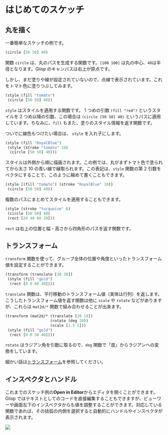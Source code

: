 # はじめてのスケッチ

## 丸を描く

一番簡単なスケッチの例です。

```cljs
(circle [50 50] 40)
```

関数 `circle` は、丸のパスを生成する関数です。`[100 100]` は丸の中心、`40`は半径となります。Glisp のキャンバスは右上が原点です。

しかし、まだ塗りや線が設定されていないので、点線で表示されています。これをトマト色に塗りつぶしてみます。

```cljs
(style (fill "tomato")
 (circle [50 50] 40))
```

`style` はスタイルを適用する関数です。 1 つめの引数 `(fill "red")` というスタイルを 2 つめ以降の引数、この場合は `(circle [50 50] 40)` というパスに適用しています。ちなみに、`fill` もまた、塗りのスタイル情報を返す関数です。

ついでに線色もつけたい場合は、 `style` を入れ子にします。

```cljs
(style (fill "RoyalBlue")
 (style (stroke "tomato" 10)
  (circle [50 50] 40)))
```

スタイルは外側から順に描画されます。この例では、丸がまずトマト色で塗られてから太さ 10 の青い線で縁取られます。この表記は、`style` 関数の第 2 引数をベクタにすることで、このように縮めて書くこともできます。

```cljs
(style [(fill "tomato") (stroke "RoyalBlue" 10)]
 (circle [50 50] 40))
```

複数のパスにまとめてスタイルを適用することもできます。

```cljs
(style (stroke "turquoise" 6)
 (circle [50 50] 40)
 (rect [20 40 60 20]))
```

`rect` は右上の位置と幅・高さから四角形のパスを返す関数です。

## トランスフォーム

`transform` 関数を使って、グループ全体の位置や角度といったトランスフォーム値を設定することができます。

```cljs
(transform (translate [30 30])
 (style (fill "gold")
  (rect [0 0 60 40])))
```

`translate` 関数は、平行移動のトランスフォーム値（実体は行列）を返します。こうしたトランスフォーム値を返す関数は他に `scale` や `rotate` などがありますが、これらは `mat2d/*` 関数で組み合わせることが出来ます。

```cljs
(transform (mat2d/* (translate [20 10])
                    (rotate (deg 20))
                    (scale [1.5 1]))
 (style (fill "gold")
  (rect [0 0 50 40])))
```

`rotate` はラジアン角を引数に取るので、`deg` 関数で「度」からラジアンへの変換をしています。

細かい話は[トランスフォーム](transform)を参照してください。

## インスペクタとハンドル

これまでのスケッチ例の**Open in Editor**からエディタを開くことができます。Glisp ではテキストとしてのコードを直接編集することもできますが、ビューワーや画面左下のインスペクタからも値を調整することができます。対応している関数であれば、その括弧の内側を選択すると自動的にハンドルやインスペクタが表示されます。

![](<(./_media/handles.gif)>)
